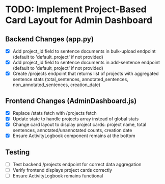 # TODO: Implement Project-Based Card Layout for Admin Dashboard

## Backend Changes (app.py)
- [x] Add project_id field to sentence documents in bulk-upload endpoint (default to 'default_project' if not provided)
- [x] Add project_id field to sentence documents in add-sentence endpoint (default to 'default_project' if not provided)
- [x] Create /projects endpoint that returns list of projects with aggregated sentence stats (total_sentences, annotated_sentences, non_annotated_sentences, creation_date)

## Frontend Changes (AdminDashboard.js)
- [x] Replace /stats fetch with /projects fetch
- [x] Update state to handle projects array instead of global stats
- [x] Change card layout to display project cards: project name, total sentences, annotated/unannotated counts, creation date
- [x] Ensure ActivityLogbook component remains at the bottom

## Testing
- [ ] Test backend /projects endpoint for correct data aggregation
- [ ] Verify frontend displays project cards correctly
- [ ] Ensure ActivityLogbook remains functional
